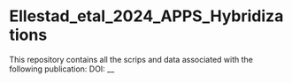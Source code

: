 # Ellestad_etal_2024_APPS_Hybridizations
This repository contains all the scrips and data associated with the following publication: DOI: __
